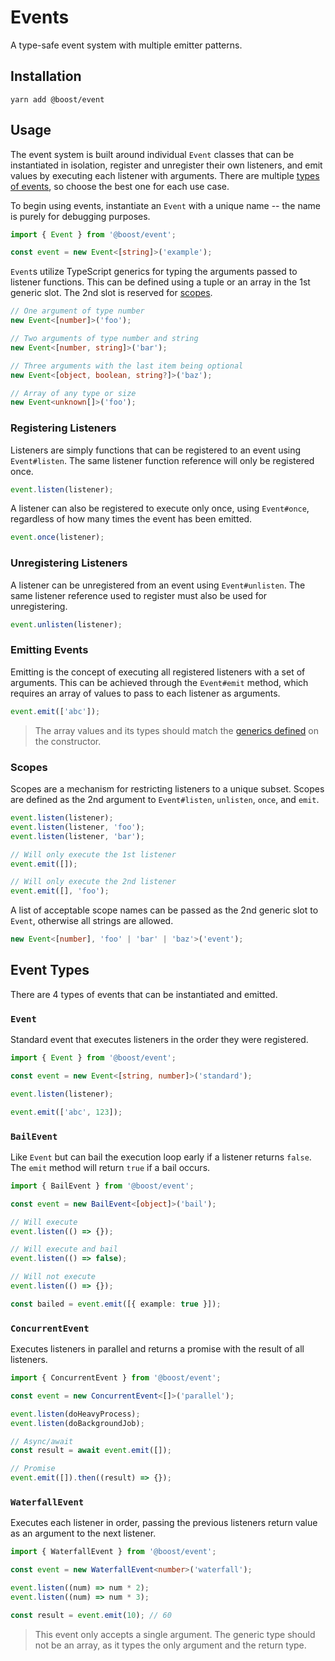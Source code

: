 # Events

A type-safe event system with multiple emitter patterns.

## Installation

```
yarn add @boost/event
```

## Usage

The event system is built around individual `Event` classes that can be instantiated in isolation,
register and unregister their own listeners, and emit values by executing each listener with
arguments. There are multiple [types of events](#types), so choose the best one for each use case.

To begin using events, instantiate an `Event` with a unique name -- the name is purely for debugging
purposes.

```ts
import { Event } from '@boost/event';

const event = new Event<[string]>('example');
```

`Event`s utilize TypeScript generics for typing the arguments passed to listener functions. This can
be defined using a tuple or an array in the 1st generic slot. The 2nd slot is reserved for
[scopes](#scopes).

```ts
// One argument of type number
new Event<[number]>('foo');

// Two arguments of type number and string
new Event<[number, string]>('bar');

// Three arguments with the last item being optional
new Event<[object, boolean, string?]>('baz');

// Array of any type or size
new Event<unknown[]>('foo');
```

### Registering Listeners

Listeners are simply functions that can be registered to an event using `Event#listen`. The same
listener function reference will only be registered once.

```ts
event.listen(listener);
```

A listener can also be registered to execute only once, using `Event#once`, regardless of how many
times the event has been emitted.

```ts
event.once(listener);
```

### Unregistering Listeners

A listener can be unregistered from an event using `Event#unlisten`. The same listener reference
used to register must also be used for unregistering.

```ts
event.unlisten(listener);
```

### Emitting Events

Emitting is the concept of executing all registered listeners with a set of arguments. This can be
achieved through the `Event#emit` method, which requires an array of values to pass to each listener
as arguments.

```ts
event.emit(['abc']);
```

> The array values and its types should match the [generics defined](#usage) on the constructor.

### Scopes

Scopes are a mechanism for restricting listeners to a unique subset. Scopes are defined as the 2nd
argument to `Event#listen`, `unlisten`, `once`, and `emit`.

```ts
event.listen(listener);
event.listen(listener, 'foo');
event.listen(listener, 'bar');

// Will only execute the 1st listener
event.emit([]);

// Will only execute the 2nd listener
event.emit([], 'foo');
```

A list of acceptable scope names can be passed as the 2nd generic slot to `Event`, otherwise all
strings are allowed.

```ts
new Event<[number], 'foo' | 'bar' | 'baz'>('event');
```

## Event Types

There are 4 types of events that can be instantiated and emitted.

### `Event`

Standard event that executes listeners in the order they were registered.

```ts
import { Event } from '@boost/event';

const event = new Event<[string, number]>('standard');

event.listen(listener);

event.emit(['abc', 123]);
```

### `BailEvent`

Like `Event` but can bail the execution loop early if a listener returns `false`. The `emit` method
will return `true` if a bail occurs.

```ts
import { BailEvent } from '@boost/event';

const event = new BailEvent<[object]>('bail');

// Will execute
event.listen(() => {});

// Will execute and bail
event.listen(() => false);

// Will not execute
event.listen(() => {});

const bailed = event.emit([{ example: true }]);
```

### `ConcurrentEvent`

Executes listeners in parallel and returns a promise with the result of all listeners.

```ts
import { ConcurrentEvent } from '@boost/event';

const event = new ConcurrentEvent<[]>('parallel');

event.listen(doHeavyProcess);
event.listen(doBackgroundJob);

// Async/await
const result = await event.emit([]);

// Promise
event.emit([]).then((result) => {});
```

### `WaterfallEvent`

Executes each listener in order, passing the previous listeners return value as an argument to the
next listener.

```ts
import { WaterfallEvent } from '@boost/event';

const event = new WaterfallEvent<number>('waterfall');

event.listen((num) => num * 2);
event.listen((num) => num * 3);

const result = event.emit(10); // 60
```

> This event only accepts a single argument. The generic type should not be an array, as it types
> the only argument and the return type.
